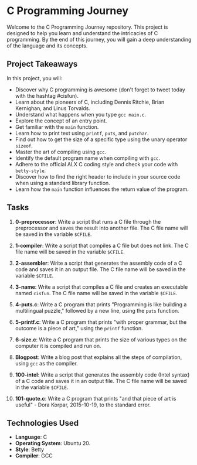 # C Programming Journey

Welcome to the C Programming Journey repository. This project is designed to help you learn and understand the intricacies of C programming. By the end of this journey, you will gain a deep understanding of the language and its concepts.

## Project Takeaways

In this project, you will:

- Discover why C programming is awesome (don't forget to tweet today with the hashtag #cisfun).
- Learn about the pioneers of C, including Dennis Ritchie, Brian Kernighan, and Linus Torvalds.
- Understand what happens when you type `gcc main.c`.
- Explore the concept of an entry point.
- Get familiar with the `main` function.
- Learn how to print text using `printf`, `puts`, and `putchar`.
- Find out how to get the size of a specific type using the unary operator `sizeof`.
- Master the art of compiling using `gcc`.
- Identify the default program name when compiling with `gcc`.
- Adhere to the official ALX C coding style and check your code with `betty-style`.
- Discover how to find the right header to include in your source code when using a standard library function.
- Learn how the `main` function influences the return value of the program.

## Tasks

1. **0-preprocessor**: Write a script that runs a C file through the preprocessor and saves the result into another file. The C file name will be saved in the variable `$CFILE`.

2. **1-compiler**: Write a script that compiles a C file but does not link. The C file name will be saved in the variable `$CFILE`.

3. **2-assembler**: Write a script that generates the assembly code of a C code and saves it in an output file. The C file name will be saved in the variable `$CFILE`.

4. **3-name**: Write a script that compiles a C file and creates an executable named `cisfun`. The C file name will be saved in the variable `$CFILE`.

5. **4-puts.c**: Write a C program that prints "Programming is like building a multilingual puzzle," followed by a new line, using the `puts` function.

6. **5-printf.c**: Write a C program that prints "with proper grammar, but the outcome is a piece of art," using the `printf` function.

7. **6-size.c**: Write a C program that prints the size of various types on the computer it is compiled and run on.

8. **Blogpost**: Write a blog post that explains all the steps of compilation, using `gcc` as the compiler. 

9. **100-intel**: Write a script that generates the assembly code (Intel syntax) of a C code and saves it in an output file. The C file name will be saved in the variable `$CFILE`.

10. **101-quote.c**: Write a C program that prints "and that piece of art is useful" - Dora Korpar, 2015-10-19, to the standard error.

## Technologies Used

- **Language**: C
- **Operating System**: Ubuntu 20.
- **Style**: Betty
- **Compiler**: GCC
